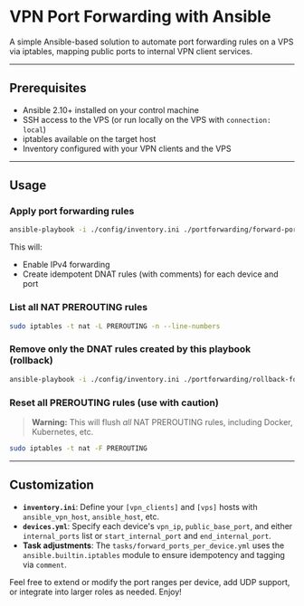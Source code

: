 # VPN Port Forwarding with Ansible

A simple Ansible-based solution to automate port forwarding rules on a VPS via iptables, mapping public ports to internal VPN client services.

---
## Prerequisites

- Ansible 2.10+ installed on your control machine
- SSH access to the VPS (or run locally on the VPS with `connection: local`)
- iptables available on the target host
- Inventory configured with your VPN clients and the VPS

---
## Usage

### Apply port forwarding rules

```bash
ansible-playbook -i ./config/inventory.ini ./portforwarding/forward-ports.yml --ask-become-pass
```

This will:
- Enable IPv4 forwarding
- Create idempotent DNAT rules (with comments) for each device and port

### List all NAT PREROUTING rules

```bash
sudo iptables -t nat -L PREROUTING -n --line-numbers
```

### Remove only the DNAT rules created by this playbook (rollback)

```bash
ansible-playbook -i ./config/inventory.ini ./portforwarding/rollback-forward-ports.yml --ask-become-pass
```

### Reset all PREROUTING rules (use with caution)

> **Warning:** This will flush _all_ NAT PREROUTING rules, including Docker, Kubernetes, etc.

```bash
sudo iptables -t nat -F PREROUTING
```

---
## Customization

- **`inventory.ini`**: Define your `[vpn_clients]` and `[vps]` hosts with `ansible_vpn_host`, `ansible_host`, etc.
- **`devices.yml`**: Specify each device's `vpn_ip`, `public_base_port`, and either `internal_ports` list or `start_internal_port` and `end_internal_port`.
- **Task adjustments**: The `tasks/forward_ports_per_device.yml` uses the `ansible.builtin.iptables` module to ensure idempotency and tagging via `comment`.

Feel free to extend or modify the port ranges per device, add UDP support, or integrate into larger roles as needed. Enjoy!


